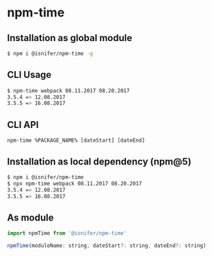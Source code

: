 # npm-time

## Installation as global module
```sh
$ npm i @isnifer/npm-time -g
```

## CLI Usage 
```sh
$ npm-time webpack 08.11.2017 08.20.2017
3.5.4 => 12.08.2017
3.5.5 => 16.08.2017
```

## CLI API
`npm-time %PACKAGE_NAME% [dateStart] [dateEnd]`

## Installation as local dependency (npm@5)
```sh
$ npm i @isnifer/npm-time
$ npx npm-time webpack 08.11.2017 08.20.2017
3.5.4 => 12.08.2017
3.5.5 => 16.08.2017
```

## As module
```js
import npmTime from '@isnifer/npm-time'

npmTime(moduleName: string, dateStart?: string, dateEnd?: string)
```
